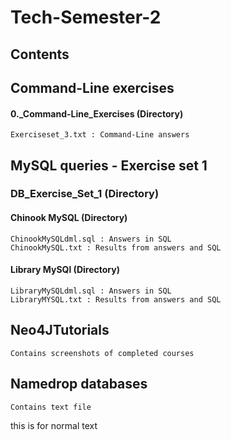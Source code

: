 # Tech-Semester-2
## Contents

## Command-Line exercises
#### 0._Command-Line_Exercises (Directory)
    Exerciseset_3.txt : Command-Line answers

## MySQL queries - Exercise set 1
### DB_Exercise_Set_1 (Directory)
#### Chinook MySQL (Directory)
    ChinookMySQLdml.sql : Answers in SQL
    ChinookMySQL.txt : Results from answers and SQL
#### Library MySQl (Directory)
    LibraryMySQLdml.sql : Answers in SQL
    LibraryMYSQL.txt : Results from answers and SQL

## Neo4JTutorials
    Contains screenshots of completed courses

## Namedrop databases
    Contains text file

this is for normal text